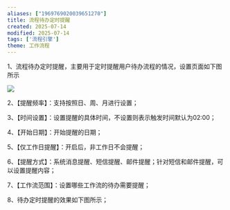 ```yaml
---
aliases: ["1969769020039651270"]
title: 流程待办定时提醒
created: 2025-07-14
modified: 2025-07-14
tags: ['流程引擎']
theme: 工作流程
---
```


1、流程待办定时提醒，主要用于定时提醒用户待办流程的情况，设置页面如下图所示

![](https://myhelpdoc.oss-cn-heyuan.aliyuncs.com/mdimages/47130d706f5c8ee929b6422dd3432f05.jpg)

2、【提醒频率】：支持按照日、周、月进行设置；

3、【时间设置】：设置提醒的具体时间，不设置则表示触发时间默认为02:00；

4、【开始日期】：开始提醒的日期；

5、【仅工作日提醒】：开启后，非工作日不会提醒；

6、【提醒方式】：系统消息提醒、短信提醒、邮件提醒；针对短信和邮件提醒，可以设置提醒内容；

7、【工作流范围】：设置哪些工作流的待办需要提醒；

8、待办定时提醒的效果如下图所示；

